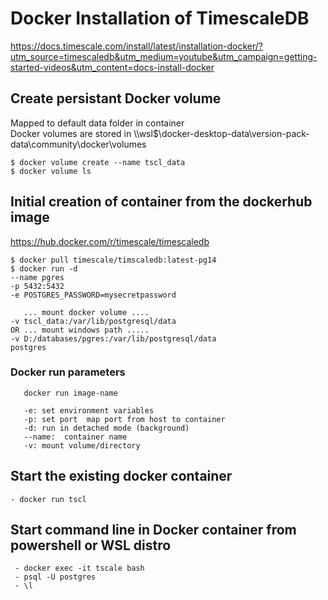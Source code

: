 #  Docker Installation of TimescaleDB  

https://docs.timescale.com/install/latest/installation-docker/?utm_source=timescaledb&utm_medium=youtube&utm_campaign=getting-started-videos&utm_content=docs-install-docker

## Create persistant Docker volume  
Mapped to default data folder in container  
Docker volumes are stored in \\\wsl$\docker-desktop-data\version-pack-data\community\docker\volumes  

    $ docker volume create --name tscl_data  
    $ docker volume ls

## Initial creation of container from the dockerhub image 
 https://hub.docker.com/r/timescale/timescaledb  

    $ docker pull timescale/timscaledb:latest-pg14
    $ docker run -d 
    --name pgres 
    -p 5432:5432  
    -e POSTGRES_PASSWORD=mysecretpassword   

       ... mount docker volume ....
    -v tscl_data:/var/lib/postgresql/data  
    OR ... mount windows path ..... 
    -v D:/databases/pgres:/var/lib/postgresql/data
    postgres
    
### Docker run parameters
       docker run image-name

       -e: set environment variables
       -p: set port  map port from host to container
       -d: run in detached mode (background)
       --name:  container name
       -v: mount volume/directory

## Start the existing docker container
    - docker run tscl

## Start command line in Docker container from powershell or WSL distro
     - docker exec -it tscale bash
     - psql -U postgres
     - \l